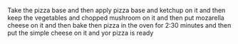 Take the pizza base and then apply pizza base and ketchup on it and then keep the vegetables and chopped mushroom on it and then put mozarella cheese on it and then bake then pizza in the oven for 2:30 minutes and then put the simple cheese on it and yor pizza is ready